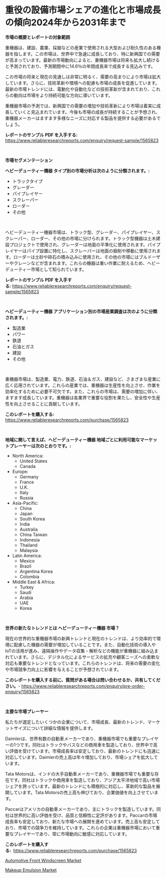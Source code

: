 <p><h1>重役の設備市場シェアの進化と市場成長の傾向2024年から2031年まで</h1></p><p><strong>市場の概要とレポートの対象範囲</strong></p>
<p><p>重機器は、建設、農業、採掘などの産業で使用される大型および耐久性のある機器を指します。この市場は、世界中で急速に成長しており、特に新興国での需要が高まっています。最新の市場動向によると、重機器市場は将来も拡大し続けると予測されており、予測期間中に14.6％の年間成長率で成長する見込みです。</p><p>この市場の将来と現在の見通しは非常に明るく、需要の高まりにより市場は拡大しています。さらに、技術革新や環境への配慮も市場の成長を促進しています。最新の市場トレンドには、電動化や自動化などの技術革新が含まれており、これらの動向は市場をより持続可能な方向に導いています。</p><p>重機器市場の予測では、新興国での需要の増加や技術革新により市場は着実に成長していくと見込まれています。今後も市場の成長が持続することが予想され、重機器メーカーはますます多様なニーズに対応する製品を提供する必要があるでしょう。</p></p>
<p><strong>レポートのサンプル PDF を入手する:</strong> <a href="https://www.reliableresearchreports.com/enquiry/request-sample/1565823">https://www.reliableresearchreports.com/enquiry/request-sample/1565823</a></p>
<p>&nbsp;</p>
<p><strong>市場セグメンテーション</strong></p>
<p><strong>ヘビーデューティー機器 タイプ別の市場分析は次のように分類されます。:</strong></p>
<p><ul><li>トラックタイプ</li><li>グレーダー</li><li>パイプレイヤー</li><li>スクレーパー</li><li>ローダー</li><li>その他</li></ul></p>
<p>&nbsp;</p>
<p><p>ヘビーデューティー機器市場は、トラック型、グレーダー、パイプレイヤー、スクレーパー、ローダー、その他の市場に分けられます。トラック型機器は土木建設プロジェクトで使用され、グレーダーは地面の平準化に使用されます。パイプレイヤーはパイプ設置に特化し、スクレーパーは地面の掘削や移動に使用されます。ローダーは土砂や砕石の積み込みに使用され、その他の市場にはブルドーザーやクレーンなどが含まれます。これらの機器は重い作業に耐えるため、ヘビーデューティー市場として知られています。</p></p>
<p><strong>レポートのサンプル PDF を入手する:</strong>&nbsp;<a href="https://www.reliableresearchreports.com/enquiry/request-sample/1565823">https://www.reliableresearchreports.com/enquiry/request-sample/1565823</a></p>
<p>&nbsp;</p>
<p><strong> ヘビーデューティー機器 アプリケーション別の市場産業調査は次のように分類されます。:</strong></p>
<p><ul><li>製造業</li><li>パワー</li><li>鉄道</li><li>石油とガス</li><li>建設</li><li>その他</li></ul></p>
<p>&nbsp;</p>
<p><p>重機器市場は、製造業、電力、鉄道、石油＆ガス、建設など、さまざまな産業に広く応用されています。これらの産業では、重機器は生産性を向上させ、作業を効率化するために必要不可欠です。また、これらの市場は、需要の増加に伴い、ますます成長しています。重機器は各業界で重要な役割を果たし、安全性や生産性を向上させることに貢献しています。</p></p>
<p><strong>このレポートを購入する:</strong>&nbsp; <a href="https://www.reliableresearchreports.com/purchase/1565823">https://www.reliableresearchreports.com/purchase/1565823</a></p>
<p>&nbsp;</p>
<p><strong>地域に関して言えば、ヘビーデューティー機器 地域ごとに利用可能なマーケットプレーヤーは次のとおりです。:</strong></p>
<p><ul>
    <li>
        North America:
        <ul>
            <li>United States</li>
            <li>Canada</li>
        </ul>
    </li>
    <li>
        Europe:
        <ul>
            <li>Germany</li>
            <li>France</li>
            <li>U.K.</li>
            <li>Italy</li>
            <li>Russia</li>
        </ul>
    </li>
    <li>
        Asia-Pacific:
        <ul>
            <li>China</li>
            <li>Japan</li>
            <li>South Korea</li>
            <li>India</li>
            <li>Australia</li>
            <li>China Taiwan</li>
            <li>Indonesia</li>
            <li>Thailand</li>
            <li>Malaysia</li>
        </ul>
    </li>
    <li>
        Latin America:
        <ul>
            <li>Mexico</li>
            <li>Brazil</li>
            <li>Argentina Korea</li>
            <li>Colombia</li>
        </ul>
    </li>
    <li>
        Middle East & Africa:
        <ul>
            <li>Turkey</li>
            <li>Saudi</li>
            <li>Arabia</li>
            <li>UAE</li>
            <li>Korea</li>
        </ul>
    </li>
    </ul></p>
<p>&nbsp;</p>
<p><strong>世界の新たなトレンドとは ヘビーデューティー機器 市場？</strong></p>
<p><p>現在の世界的な重機器市場の新興トレンドと現在のトレンドは、より効率的で環境に配慮した機器の需要が増加していることです。また、自動化技術の導入やIoTの活用が進み、遠隔操作やデータ収集・解析などの機能が重機器に組み込まれています。さらに、デジタル化によるサービスの拡充や顧客ニーズへの柔軟な対応も重要なトレンドとなっています。これらのトレンドは、将来の需要の変化や市場競争力向上に影響を与えることが予想されています。</p></p>
<p><strong>このレポートを購入する前に、質問がある場合は問い合わせるか、共有してください。</strong>- <a href="https://www.reliableresearchreports.com/enquiry/pre-order-enquiry/1565823">https://www.reliableresearchreports.com/enquiry/pre-order-enquiry/1565823</a></p>
<p>&nbsp;</p>
<p><strong>主要な市場プレーヤー</strong></p>
<p><p>私たちが選定したいくつかの企業について、市場成長、最新のトレンド、マーケットサイズについて詳細な情報を提供します。</p><p>Daimlerは、世界有数の自動車メーカーであり、重機器市場でも重要なプレイヤーの1つです。同社はトラックやバスなどの商用車を製造しており、世界中で高い評価を受けています。市場成長率は安定しており、最新のトレンドにも迅速に対応しています。Daimlerの売上高は年々増加しており、市場シェアを拡大しています。</p><p>Tata Motorsは、インドの大手自動車メーカーであり、重機器市場でも重要な存在です。同社はトラックや商用車を製造しており、アジア太平洋地域で高い市場シェアを誇っています。最新のトレンドにも積極的に対応し、革新的な製品を展開しています。Tata Motorsの売上高も伸びており、企業価値を向上させています。</p><p>Paccarはアメリカの自動車メーカーであり、主にトラックを製造しています。同社は世界的に高い評価を受け、品質と信頼性に定評があります。Paccarの市場成長率も安定しており、新たな市場への展開を進めています。売上高も安定しており、市場での競争力を維持しています。これらの企業は重機器市場において重要なプレイヤーであり、常に市場動向に敏感に対応しています。</p></p>
<p><strong>このレポートを購入する:</strong>&nbsp;&nbsp;<a href="https://www.reliableresearchreports.com/purchase/1565823">https://www.reliableresearchreports.com/purchase/1565823</a></p>
<p><p><a href="https://lydian-appliance-61d.notion.site/Automotive-Front-Windscreen-Market-Size-and-Growth-Market-Segmentation-Regional-and-Country-Breakd-476f42e1186f4d17866b67519f73986e">Automotive Front Windscreen Market</a></p><p><a href="https://github.com/Chiragrp22/Market-Research-Report-List-3/blob/main/makeup-emulsion-market.md">Makeup Emulsion Market</a></p></p>
